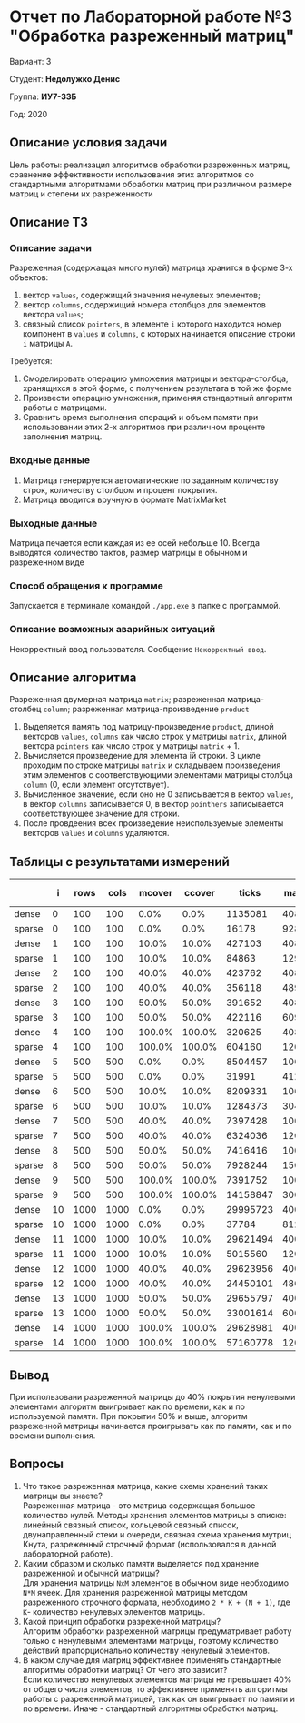 # Отчет по Лабораторной работе №3 "Обработка разреженный матриц"

Вариант: 3

Студент: **Недолужко Денис**

Группа: **ИУ7-33Б**

Год: 2020

## Описание условия задачи

Цель работы: реализация алгоритмов обработки разреженных матриц,
сравнение эффективности использования этих алгоритмов со
стандартными алгоритмами обработки матриц при различном размере
матриц и степени их разреженности

## Описание ТЗ

### Описание задачи

Разреженная (содержащая много нулей) матрица хранится в форме 3-х объектов:

1. вектор `values`, содержищий значения ненулевых элементов;
1. вектор `columns`, содержищий номера столбцов для элементов вектора `values`;
1. связный список `pointers`, в элементе `i` которого находится номер компонент
в `values` и `columns`, с которых начинается описание строки `i` матрицы `A`.

Требуется:

1. Смоделировать операцию умножения матрицы и вектора-столбца,
хранящихся в этой форме, с получением результата в той же форме
1. Произвести операцию умножения, применяя стандартный алгоритм работы с
матрицами.
1. Сравнить время выполнения операций и объем памяти при использовании
этих 2-х алгоритмов при различном проценте заполнения матриц.

### Входные данные

1. Матрица генерируется автоматические по заданным количеству строк, количеству
столбцом и процент покрытия.
2. Матрица вводится вручную в формате MatrixMarket

### Выходные данные

Матрица печается если каждая из ее осей небольше 10. Всегда выводятся количество
тактов, размер матрицы в обычном и разреженном виде

### Способ обращения к программе

Запускается в терминале командой `./app.exe` в папке с программой.

### Описание возможных аварийных ситуаций

Некорректный ввод пользователя. Сообщение `Некорректный ввод`.

## Описание алгоритма

Разреженная двумерная матрица `matrix`; разреженная матрица-столбец `column`;
 разреженная матрица-произведение `product`

1. Выделяется память под матрицу-произведение `product`, длиной векторов
`values`, `columns` как число строк у матрицы `matrix`, длиной вектора
`pointers` как число строк у матрицы `matrix` + 1.
2. Вычисляется произведение для элемента iй строки. В цикле проходим по строке
матрицы `matrix` и складываем произведения этим элементов с соответствующими
элементами матрицы столбца `column` (0, если элемент отсутствует).
3. Вычисленное значение, если оно не 0 записывается в вектор `values`, в вектор
`columns` записывается 0, в вектор `pointhers` записывается соответствующее
значение для строки.
4. После провдеения всех произведение неиспользуемые элементы векторов `values`
и `columns` удаляются.

## Таблицы с результатами измерений

|      | i|rows|cols|mcover|ccover|     ticks|matrix [B]|column [B]|product [B]|
|------|--|----|----|------|------|----------|----------|----------|-----------|
| dense| 0| 100| 100|  0.0%|  0.0%|   1135081|     40832|      1232|      1232 |
|sparse| 0| 100| 100|  0.0%|  0.0%|     16178|       928|       928|       928 |
| dense| 1| 100| 100| 10.0%| 10.0%|    427103|     40832|      1232|      1232 |
|sparse| 1| 100| 100| 10.0%| 10.0%|     84863|     12928|      1048|      1792 |
| dense| 2| 100| 100| 40.0%| 40.0%|    423762|     40832|      1232|      1232 |
|sparse| 2| 100| 100| 40.0%| 40.0%|    356118|     48928|      1408|      2128 |
| dense| 3| 100| 100| 50.0%| 50.0%|    391652|     40832|      1232|      1232 |
|sparse| 3| 100| 100| 50.0%| 50.0%|    422116|     60928|      1528|      2128 |
| dense| 4| 100| 100|100.0%|100.0%|    320625|     40832|      1232|      1232 |
|sparse| 4| 100| 100|100.0%|100.0%|    604160|    120928|      2128|      2128 |
| dense| 5| 500| 500|  0.0%|  0.0%|   8504457|   1004032|      6032|      6032 |
|sparse| 5| 500| 500|  0.0%|  0.0%|     31991|      4128|      4128|      4128 |
| dense| 6| 500| 500| 10.0%| 10.0%|   8209331|   1004032|      6032|      6032 |
|sparse| 6| 500| 500| 10.0%| 10.0%|   1284373|    304128|      4728|     10116 |
| dense| 7| 500| 500| 40.0%| 40.0%|   7397428|   1004032|      6032|      6032 |
|sparse| 7| 500| 500| 40.0%| 40.0%|   6324036|   1204128|      6528|     10128 |
| dense| 8| 500| 500| 50.0%| 50.0%|   7416416|   1004032|      6032|      6032 |
|sparse| 8| 500| 500| 50.0%| 50.0%|   7928244|   1504128|      7128|     10128 |
| dense| 9| 500| 500|100.0%|100.0%|   7391752|   1004032|      6032|      6032 |
|sparse| 9| 500| 500|100.0%|100.0%|  14158847|   3004128|     10128|     10128 |
| dense|10|1000|1000|  0.0%|  0.0%|  29995723|   4008032|     12032|     12032 |
|sparse|10|1000|1000|  0.0%|  0.0%|     37784|      8128|      8128|      8128 |
| dense|11|1000|1000| 10.0%| 10.0%|  29621494|   4008032|     12032|     12032 |
|sparse|11|1000|1000| 10.0%| 10.0%|   5015560|   1208128|      9328|     20128 |
| dense|12|1000|1000| 40.0%| 40.0%|  29623956|   4008032|     12032|     12032 |
|sparse|12|1000|1000| 40.0%| 40.0%|  24450101|   4808128|     12928|     20128 |
| dense|13|1000|1000| 50.0%| 50.0%|  29655797|   4008032|     12032|     12032 |
|sparse|13|1000|1000| 50.0%| 50.0%|  33001614|   6008128|     14128|     20128 |
| dense|14|1000|1000|100.0%|100.0%|  29628981|   4008032|     12032|     12032 |
|sparse|14|1000|1000|100.0%|100.0%|  57160778|  12008128|     20128|     20128 |

## Вывод

При использовани разреженной матрицы до 40% покрытия ненулевыми элементами
алгоритм выигрывает как по времени, как и по используемой памяти. При
покрытии 50% и выше, алгоритм разреженной матрицы начинается проигрывать как по
памяти, как и по времени выполнения.

## Вопросы

1. Что такое разреженная матрица, какие схемы хранений таких матрицы вы знаете?\
Разреженная матрица - это матрица содержащая большое количество кулей. Методы
хранения элементов матрицы в списке: линейный связный список, кольцевой связный
список, двунаправленный стеки и очереди, связная схема хранения мутриц Кнута,
разреженный строчный формат (использовался в данной лабораторной работе).
2. Каким образом и сколько памяти выделяется под хранение разреженной и обычной
матрицы?\
Для хранения матрицы `NxM` элементов в обычном виде необходимо `N*M` ячеек.
Для хранения разреженной матрицы методом разреженного строчного формата,
необходимо `2 * K + (N + 1)`, где `K`- количество ненулевых элементов матрицы.
3. Какой принцип обработки разреженной матрицы?\
Алгоритм обработки разреженной матрицы предуматривает работу только с ненулевыми
элементами матрицы, поэтому количество действий прапорционально количеству
ненулевый элементов.
4. В каком случае для матриц эффективнее применять стандартные алгоритмы
обработки матриц? От чего это зависит?\
Если количество ненулевых элементов матрицы не превышает 40% от общего числа
элементов, то эффективнее применять алгоритмы работы с разреженной матрицей, так
как он выигрывает по памяти и по времени. Иначе - стандартный алгоритмы
обработки матриц.